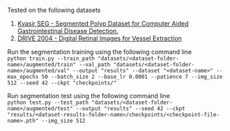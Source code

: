 Tested on the following datasets
1. <a href="https://datasets.simula.no/kvasir-seg/" target="_blank">Kvasir SEG - Segmented Polyp Dataset for Computer Aided Gastrointestinal Disease Detection.</a>
2. <a href="https://www.kaggle.com/datasets/zionfuo/drive2004">DRIVE 2004 - Digital Retinal Images for Vessel Extraction</a>

Run the segmentation training using the following command line \
`python train.py --train_path "datasets/<dataset-folder-name>/augmented/train" --val_path "datasets/<dataset-folder-name>/augmented/val" --output "results" --dataset "<dataset-name>" --max_epochs 50 --batch_size 2 --base_lr 0.0001 --patience 7 --img_size 512 --seed 42 --ckpt "checkpoints/" 
`


Run segmentation test using the following command line \
`python test.py --test_path "datasets/<dataset-folder-name>/augmented/test" --output "results" --seed 42 --ckpt "results/<dataset-results-folder-name>/checkpoints/<checkpoint-file-name>.pth" --img_size 512
`
